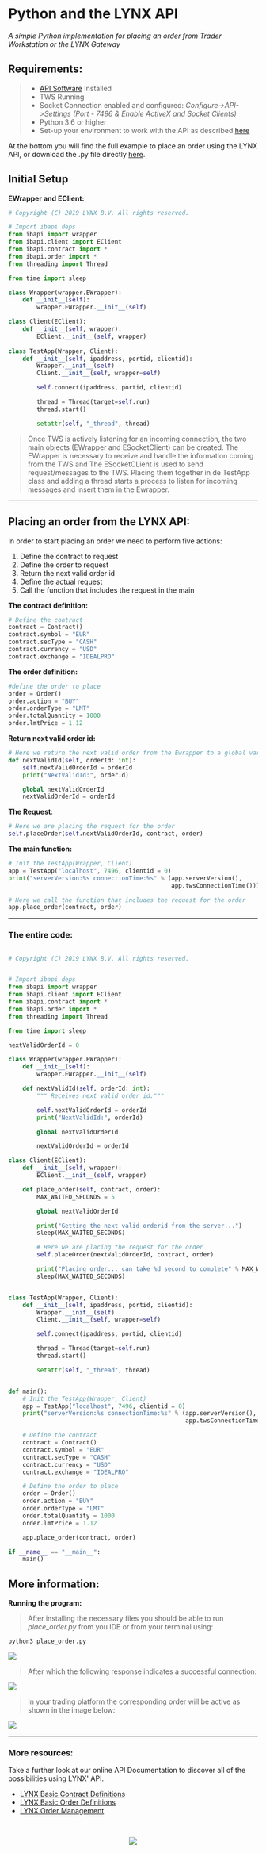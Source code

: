 # Python and the LYNX API

*A simple Python implementation for placing an order from Trader Workstation or the LYNX Gateway*

## Requirements:

> - [API Software](https://lynxbroker.github.io/#/API_versions) Installed
>- TWS Running
> - Socket Connection enabled and configured: *Configure->API->Settings* *(Port - 7496 & Enable ActiveX and Socket Clients)*
> - Python 3.6 or higher
> - Set-up your environment to work with the API as described [here](/Python/README.md)
> 


At the bottom you will find the full example to place an order using the LYNX API, or download the .py file directly [here](https://raw.githubusercontent.com/lynxbroker/API-examples/master/Python/place_order/place_order.py). 

## Initial Setup

**EWrapper and EClient:**

```python
# Copyright (C) 2019 LYNX B.V. All rights reserved.

# Import ibapi deps
from ibapi import wrapper
from ibapi.client import EClient
from ibapi.contract import *
from ibapi.order import *
from threading import Thread

from time import sleep

class Wrapper(wrapper.EWrapper):
    def __init__(self):
        wrapper.EWrapper.__init__(self)

class Client(EClient):
    def __init__(self, wrapper):
        EClient.__init__(self, wrapper)
        
class TestApp(Wrapper, Client):
    def __init__(self, ipaddress, portid, clientid):
        Wrapper.__init__(self)
        Client.__init__(self, wrapper=self)

        self.connect(ipaddress, portid, clientid)

        thread = Thread(target=self.run)
        thread.start()

        setattr(self, "_thread", thread)

```

> Once TWS is actively listening for an incoming connection, the two main objects (EWrapper and ESocketClient) can be created. The EWrapper is necessary to receive and handle the information coming from the TWS and The ESocketCLient is used to send request/messages to the TWS. Placing them together in de TestApp class and adding a thread starts a process to listen for incoming messages and insert them in the Ewrapper. 

---

## Placing an order from the LYNX API:

In order to start placing an order we need to perform five actions:

1. Define the contract to request
2. Define the order to request
3. Return the next valid order id
4. Define the actual request
5. Call the function that includes the request in the main

**The contract definition:**

```python
# Define the contract
contract = Contract()
contract.symbol = "EUR"
contract.secType = "CASH"
contract.currency = "USD"
contract.exchange = "IDEALPRO"
```

**The order definition:**

```python
#define the order to place
order = Order()
order.action = "BUY"
order.orderType = "LMT"
order.totalQuantity = 1000
order.lmtPrice = 1.12
```

**Return next valid order id:**

```python
# Here we return the next valid order from the Ewrapper to a global variable
def nextValidId(self, orderId: int):
    self.nextValidOrderId = orderId
    print("NextValidId:", orderId)

    global nextValidOrderId
    nextValidOrderId = orderId
```

**The Request**:

```python
# Here we are placing the request for the order
self.placeOrder(self.nextValidOrderId, contract, order)
```

**The main function:**

```python
# Init the TestApp(Wrapper, Client)
app = TestApp("localhost", 7496, clientid = 0)
print("serverVersion:%s connectionTime:%s" % (app.serverVersion(),
                                              app.twsConnectionTime()))

# Here we call the function that includes the request for the order                                          
app.place_order(contract, order)

```
                                             
---

### The entire code:
```python

# Copyright (C) 2019 LYNX B.V. All rights reserved.


# Import ibapi deps
from ibapi import wrapper
from ibapi.client import EClient
from ibapi.contract import *
from ibapi.order import *
from threading import Thread

from time import sleep

nextValidOrderId = 0

class Wrapper(wrapper.EWrapper):
    def __init__(self):
        wrapper.EWrapper.__init__(self)

    def nextValidId(self, orderId: int):
        """ Receives next valid order id."""

        self.nextValidOrderId = orderId
        print("NextValidId:", orderId)

        global nextValidOrderId

        nextValidOrderId = orderId

class Client(EClient):
    def __init__(self, wrapper):
        EClient.__init__(self, wrapper)

    def place_order(self, contract, order):
        MAX_WAITED_SECONDS = 5

        global nextValidOrderId

        print("Getting the next valid orderid from the server...")
        sleep(MAX_WAITED_SECONDS)

        # Here we are placing the request for the order
        self.placeOrder(nextValidOrderId, contract, order)

        print("Placing order... can take %d second to complete" % MAX_WAITED_SECONDS)
        sleep(MAX_WAITED_SECONDS)


class TestApp(Wrapper, Client):
    def __init__(self, ipaddress, portid, clientid):
        Wrapper.__init__(self)
        Client.__init__(self, wrapper=self)

        self.connect(ipaddress, portid, clientid)

        thread = Thread(target=self.run)
        thread.start()

        setattr(self, "_thread", thread)


def main():
    # Init the TestApp(Wrapper, Client)
    app = TestApp("localhost", 7496, clientid = 0)
    print("serverVersion:%s connectionTime:%s" % (app.serverVersion(),
                                                  app.twsConnectionTime()))

    # Define the contract
    contract = Contract()
    contract.symbol = "EUR"
    contract.secType = "CASH"
    contract.currency = "USD"
    contract.exchange = "IDEALPRO"

    # Define the order to place
    order = Order()
    order.action = "BUY"
    order.orderType = "LMT"
    order.totalQuantity = 1000
    order.lmtPrice = 1.12

    app.place_order(contract, order)

if __name__ == "__main__":
    main()

```

## More information:

**Running the program:**

> After installing the necessary files you should be able to run *place_order.py* from you IDE or from your terminal using:

```bash
python3 place_order.py
```

![](images/run_from_terminal3.png)

> After which the following response indicates a successful connection:

![](images/output_from_terminal4.png)


> In your trading platform the corresponding order will be active as shown in the image below:

![](images/output_from_terminal5.png)

---

### More resources:

Take a further look at our online API Documentation to discover all of the possibilities using LYNX' API.

- [LYNX Basic Contract Definitions](https://api.lynx.academy/#/BasicContracts.md)
- [LYNX Basic Order Definitions](https://api.lynx.academy/#/BasicOrders.md)
- [LYNX Order Management](https://api.lynx.academy/#/OrderManagement.md)

<br/>

<p align="center">
  <img src="images/logo_cover.svg">
</p>
